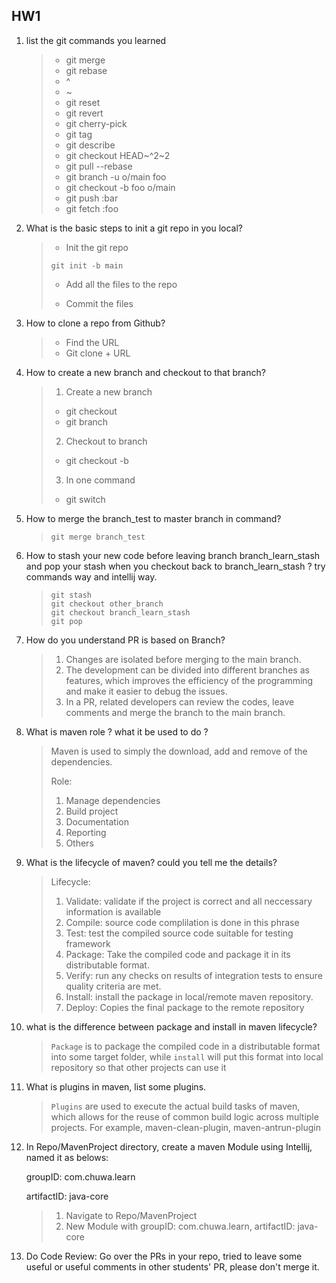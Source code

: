 ## HW1

1. list the git commands you learned

   >+ git merge
   >+ git rebase
   >+ ^
   >+ ~
   >+ git reset
   >+ git revert
   >+ git cherry-pick
   >+ git tag
   >+ git describe
   >+ git checkout HEAD~^2~2
   >+ git pull --rebase
   >+ git branch -u o/main foo
   >+ git checkout -b foo o/main
   >+ git push :bar
   >+ git fetch :foo

2. What is the basic steps to init a git repo in you local?

   >+ Init the git repo
   >
   >  ```git
   >  git init -b main
   >  ```
   >
   >+ Add all the files to the repo
   >
   >+ Commit the files

3. How to clone a repo from Github?

   >+ Find the URL
   >+ Git clone + URL

4. How to create a new branch and checkout to that branch?

   >1. Create a new branch
   >   + git checkout
   >   + git branch
   >2. Checkout to branch
   >   + git checkout -b
   >3. In one command
   >   + git switch

5. How to merge the branch_test to master branch in command?

   >```
   >git merge branch_test
   >```

7. How to stash your new code before leaving branch branch_learn_stash and pop your stash when you checkout back to branch_learn_stash ? try commands way and intellij way.

   >```
   >git stash
   >git checkout other_branch
   >git checkout branch_learn_stash
   >git pop
   >```

8. How do you understand PR is based on Branch?

   >1. Changes are isolated before merging to the main branch.
   >2. The development can be divided into different branches as features, which improves the efficiency of the programming and make it easier to debug the issues.
   >3. In a PR, related developers can review the codes, leave comments and merge the branch to the main branch.

9. What is maven role ? what it be used to do ?

   >Maven is used to simply the download, add and remove of the dependencies. 
   >
   >Role:
   >
   >1. Manage dependencies
   >2. Build project
   >3. Documentation
   >4. Reporting
   >5. Others

10. What is the lifecycle of maven? could you tell me the details?

    >Lifecycle:  
    >
    >1. Validate: validate if the project is correct and all neccessary information is available
    >2. Compile: source code complilation is done in this phrase
    >3. Test: test the compiled source code suitable for testing framework
    >4. Package: Take the compiled code and package it in its distributable format.
    >5. Verify: run any checks on results of integration tests to ensure quality criteria are met.
    >6. Install: install the package in local/remote maven repository.
    >7. Deploy: Copies the final package to the remote repository

11. what is the difference between package and install in maven lifecycle?

    >`Package` is to package the compiled code in a distributable format into some target folder, while `install` will put this format into local repository so that other projects can use it

12. What is plugins in maven, list some plugins.

    >`Plugins` are used to execute the actual build tasks of maven, which allows for the reuse of common build logic across multiple projects. For example, maven-clean-plugin, maven-antrun-plugin

13. In Repo/MavenProject directory, create a maven Module using Intellij, named it as belows: 

    groupID: com.chuwa.learn

    artifactID: java-core

    >1. Navigate to Repo/MavenProject
    >2. New Module with groupID: com.chuwa.learn, artifactID: java-core

14. Do Code Review: Go over the PRs in your repo, tried to leave some useful or useful comments in other students' PR, please don't merge it.